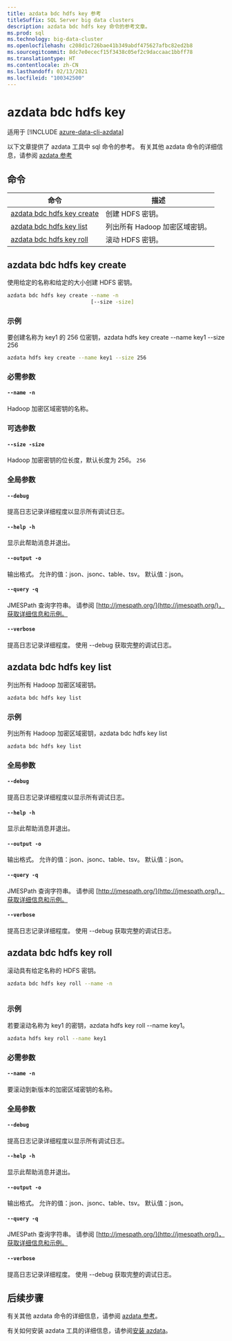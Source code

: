 ```yaml
---
title: azdata bdc hdfs key 参考
titleSuffix: SQL Server big data clusters
description: azdata bdc hdfs key 命令的参考文章。
ms.prod: sql
ms.technology: big-data-cluster
ms.openlocfilehash: c208d1c726bae41b349abdf475627afbc82ed2b8
ms.sourcegitcommit: 8dc7e0ececf15f3438c05ef2c9daccaac1bbff78
ms.translationtype: HT
ms.contentlocale: zh-CN
ms.lasthandoff: 02/13/2021
ms.locfileid: "100342500"
---
```

# <a name="azdata-bdc-hdfs-key"></a>azdata bdc hdfs key

适用于 [!INCLUDE [azure-data-cli-azdata](../../includes/azure-data-cli-azdata.md)]

以下文章提供了 azdata 工具中 sql 命令的参考。 有关其他 azdata 命令的详细信息，请参阅 [azdata 参考](reference-azdata.md)

## <a name="commands"></a>命令
|命令|描述|
| --- | --- |
[azdata bdc hdfs key create](#azdata-bdc-hdfs-key-create) | 创建 HDFS 密钥。
[azdata bdc hdfs key list](#azdata-bdc-hdfs-key-list) | 列出所有 Hadoop 加密区域密钥。
[azdata bdc hdfs key roll](#azdata-bdc-hdfs-key-roll) | 滚动 HDFS 密钥。
## <a name="azdata-bdc-hdfs-key-create"></a>azdata bdc hdfs key create
使用给定的名称和给定的大小创建 HDFS 密钥。
```bash
azdata bdc hdfs key create --name -n 
                           [--size -size]
```
### <a name="examples"></a>示例
要创建名称为 key1 的 256 位密钥，azdata hdfs key create --name key1 --size 256
```bash
azdata hdfs key create --name key1 --size 256
```
### <a name="required-parameters"></a>必需参数
#### `--name -n`
Hadoop 加密区域密钥的名称。 
### <a name="optional-parameters"></a>可选参数
#### `--size -size`
Hadoop 加密密钥的位长度，默认长度为 256。
`256`
### <a name="global-arguments"></a>全局参数
#### `--debug`
提高日志记录详细程度以显示所有调试日志。
#### `--help -h`
显示此帮助消息并退出。
#### `--output -o`
输出格式。  允许的值：json、jsonc、table、tsv。  默认值：json。
#### `--query -q`
JMESPath 查询字符串。 请参阅 [http://jmespath.org/](http://jmespath.org/)，获取详细信息和示例。
#### `--verbose`
提高日志记录详细程度。 使用 --debug 获取完整的调试日志。
## <a name="azdata-bdc-hdfs-key-list"></a>azdata bdc hdfs key list
列出所有 Hadoop 加密区域密钥。
```bash
azdata bdc hdfs key list 
```
### <a name="examples"></a>示例
列出所有 Hadoop 加密区域密钥，azdata bdc hdfs key list
```bash
azdata bdc hdfs key list
```
### <a name="global-arguments"></a>全局参数
#### `--debug`
提高日志记录详细程度以显示所有调试日志。
#### `--help -h`
显示此帮助消息并退出。
#### `--output -o`
输出格式。  允许的值：json、jsonc、table、tsv。  默认值：json。
#### `--query -q`
JMESPath 查询字符串。 请参阅 [http://jmespath.org/](http://jmespath.org/)，获取详细信息和示例。
#### `--verbose`
提高日志记录详细程度。 使用 --debug 获取完整的调试日志。
## <a name="azdata-bdc-hdfs-key-roll"></a>azdata bdc hdfs key roll
滚动具有给定名称的 HDFS 密钥。
```bash
azdata bdc hdfs key roll --name -n 
                         
```
### <a name="examples"></a>示例
若要滚动名称为 key1 的密钥，azdata hdfs key roll --name key1。
```bash
azdata hdfs key roll --name key1
```
### <a name="required-parameters"></a>必需参数
#### `--name -n`
要滚动到新版本的加密区域密钥的名称。 
### <a name="global-arguments"></a>全局参数
#### `--debug`
提高日志记录详细程度以显示所有调试日志。
#### `--help -h`
显示此帮助消息并退出。
#### `--output -o`
输出格式。  允许的值：json、jsonc、table、tsv。  默认值：json。
#### `--query -q`
JMESPath 查询字符串。 请参阅 [http://jmespath.org/](http://jmespath.org/)，获取详细信息和示例。
#### `--verbose`
提高日志记录详细程度。 使用 --debug 获取完整的调试日志。

## <a name="next-steps"></a>后续步骤

有关其他 azdata 命令的详细信息，请参阅 [azdata 参考](reference-azdata.md)。 

有关如何安装 azdata 工具的详细信息，请参阅[安装 azdata](..\install\deploy-install-azdata.md)。
